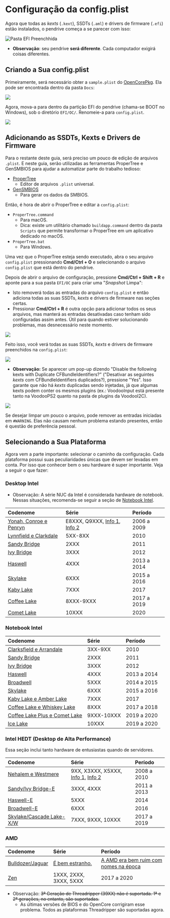 # Configuração da config.plist

Agora que todas as *kexts* (`.kext`), SSDTs (`.aml`) e drivers de firmware (`.efi`) estão instalados, o pendrive começa a se parecer com isso:

![Pasta EFI Preenchhida](../images/installer-guide/opencore-efi-md/populated-efi.png)

* **Observação**: seu pendrive **será diferente**. Cada computador exigirá coisas diferentes.

## Criando a Sua config.plist

Primeiramente, será necessário obter a `sample.plist` do [OpenCorePkg](https://github.com/acidanthera/OpenCorePkg/releases). Ela pode ser encontrada dentro da pasta `Docs`:

![](../images/config/config-universal/sample-location.png)

Agora, mova-a para dentro da partição EFI do pendrive (chama-se BOOT no Windows), sob o diretório `EFI/OC/`. Renomeie-a para `config.plist`.

![](../images/config/config-universal/renamed.png)

## Adicionando as SSDTs, Kexts e Drivers de Firmware

Para o restante deste guia, será preciso um pouco de edição de arquivos `.plist`. E neste guia, serão utilizadas as ferramentas ProperTree e GenSMBIOS para ajudar a automatizar parte do trabalho tedioso:

* [ProperTree](https://github.com/corpnewt/ProperTree)
  * Editor de arquivos `.plist` universal.
* [GenSMBIOS](https://github.com/corpnewt/GenSMBIOS)
  * Para gerar os dados da SMBIOS.

Então, é hora de abrir o ProperTree e editar a `config.plist`:

* `ProperTree.command`
  * Para macOS.
  * Dica: existe um utilitário chamado `buildapp.command` dentro da pasta `Scripts` que permite transformar o ProperTree em um aplicativo dedicado no macOS.
* `ProperTree.bat`
  * Para Windows.

Uma vez que o ProperTree esteja sendo executado, abra o seu arquivo `config.plist` pressionando **Cmd/Ctrl + O** e selecionando o arquivo `config.plist` que está dentro do pendrive.

Depois de abrir o arquivo de configuração, pressione **Cmd/Ctrl + Shift + R** e aponte para a sua pasta `EFI/OC` para criar uma "*Snapshot* Limpa":

* Isto removerá todas as entradas do arquivo `config.plist` e então adiciona todas as suas SSDTs, *kexts* e drivers de firmware nas seções certas.
* Pressionar **Cmd/Ctrl + R** é outra opção para adicionar todos os seus arquivos, mas manterá as entradas desativadas caso tenham sido configuradas assim antes. Útil para quando estiver solucionando problemas, mas desnecessário neste momento.

![](../images/config/config-universal/before-snapshot.png)

Feito isso, você verá todas as suas SSDTs, *kexts* e drivers de firmware preenchidos na `config.plist`:

![](../images/config/config-universal/after-snapshot.png)

* **Observação:** Se aparecer um pop-up dizendo "Disable the following kexts with Duplicate CFBundleIdentifiers?" ("Desativar as seguintes *kexts* com CFBundleIdentifiers duplicados?), pressione "Yes". Isso garante que não há *kexts* duplicadas sendo injetadas, já que algumas kexts podem conter os mesmos plugins (ex.: VoodooInput está presente tanto na VoodooPS2 quanto na pasta de plugins da VoodooI2C).

![](../images/config/config-universal/duplicate.png)

Se desejar limpar um pouco o arquivo, pode remover as entradas iniciadas em `#WARNING`. Elas não causam nenhum problema estando presentes, então é questão de preferência pessoal.

## Selecionando a Sua Plataforma

Agora vem a parte importante: selecionar o caminho da configuração. Cada plataforma possui suas peculiaridades únicas que devem ser levadas em conta. Por isso que conhecer bem o seu hardware é super importante. Veja a seguir o que fazer:

### Desktop Intel

* Observação: A série NUC da Intel é considerada hardware de notebook. Nessas situações, recomenda-se seguir a seção de [Notebook Intel](#notebook-intel).

| Codenome | Série | Período |
| :--- | :--- | :--- |
| [Yonah, Conroe e Penryn](../config.plist/penryn.md) | E8XXX, Q9XXX, [Info 1](https://en.wikipedia.org/wiki/Yonah_(microprocessor)), [Info 2](https://en.wikipedia.org/wiki/Penryn_(microarchitecture)) | 2006 a 2009 |
| [Lynnfield e Clarkdale](../config.plist/clarkdale.md) | 5XX-8XX | 2010 |
| [Sandy Bridge](../config.plist/sandy-bridge.md) | 2XXX | 2011 |
| [Ivy Bridge](../config.plist/ivy-bridge.md) | 3XXX | 2012 |
| [Haswell](../config.plist/haswell.md) | 4XXX | 2013 a 2014 |
| [Skylake](../config.plist/skylake.md) | 6XXX | 2015 a 2016 |
| [Kaby Lake](../config.plist/kaby-lake.md) | 7XXX | 2017 |
| [Coffee Lake](../config.plist/coffee-lake.md) | 8XXX-9XXX | 2017 a 2019 |
| [Comet Lake](../config.plist/comet-lake.md) | 10XXX | 2020 |

### Notebook Intel

| Codenome | Série | Período |
| :--- | :--- | :--- |
| [Clarksfield e Arrandale](../config-laptop.plist/arrandale.md) | 3XX-9XX | 2010 |
| [Sandy Bridge](../config-laptop.plist/sandy-bridge.md) | 2XXX | 2011 |
| [Ivy Bridge](../config-laptop.plist/ivy-bridge.md) | 3XXX | 2012 |
| [Haswell](../config-laptop.plist/haswell.md) | 4XXX | 2013 a 2014 |
| [Broadwell](../config-laptop.plist/broadwell.md) | 5XXX | 2014 a 2015 |
| [Skylake](../config-laptop.plist/skylake.md) | 6XXX | 2015 a 2016 |
| [Kaby Lake e Amber Lake](../config-laptop.plist/kaby-lake.md) | 7XXX | 2017 |
| [Coffee Lake e Whiskey Lake](../config-laptop.plist/coffee-lake.md) | 8XXX | 2017 a 2018 |
| [Coffee Lake Plus e Comet Lake](../config-laptop.plist/coffee-lake-plus.md) | 9XXX-10XXX | 2019 a 2020 |
| [Ice Lake](../config-laptop.plist/icelake.md) | 10XXX | 2019 a 2020 |

### Intel HEDT (Desktop de Alta Performance)

Essa seção inclui tanto hardware de entusiastas quando de servidores.

| Codenome | Série | Período |
| :--- | :--- | :--- |
| [Nehalem e Westmere](../config-HEDT/nehalem.md) | 9XX, X3XXX, X5XXX, [Info 1](https://en.wikipedia.org/wiki/Nehalem_(microarchitecture)), [Info 2](https://en.wikipedia.org/wiki/Westmere_(microarchitecture)) | 2008 a 2010 |
| [Sandy/Ivy Bridge-E](../config-HEDT/ivy-bridge-e.md) | 3XXX, 4XXX | 2011 a 2013 |
| [Haswell-E](../config-HEDT/haswell-e.md) | 5XXX | 2014 |
| [Broadwell-E](../config-HEDT/broadwell-e.md) | 6XXX | 2016 |
| [Skylake/Cascade Lake-X/W](../config-HEDT/skylake-x.md) | 7XXX, 9XXX, 10XXX | 2017 a 2019 |

### AMD

| Codenome | Série | Período |
| :--- | :--- | :--- |
| [Bulldozer/Jaguar](../AMD/fx.md) | [É bem estranho.](https://en.wikipedia.org/wiki/List_of_AMD_processors#Bulldozer_architecture;_Bulldozer,_Piledriver,_Steamroller,_Excavator_(2011%E2%80%932017)) | [A AMD era bem ruim com nomes na época](https://en.wikipedia.org/wiki/List_of_AMD_processors#Bulldozer_architecture;_Bulldozer,_Piledriver,_Steamroller,_Excavator_(2011%E2%80%932017)) |
| [Zen](../AMD/zen.md) | 1XXX, 2XXX, 3XXX, 5XXX | 2017 a 2020 |

* Observação: ~~3ª Geração de Threadripper (39XX) não é suportada. 1ª e 2ª gerações, no entanto, são suportadas.~~
  * As últimas versões de BIOS e do OpenCore corrigiram esse problema. Todos as plataformas Threadripper são suportadas agora.
